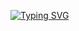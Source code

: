 [![Typing SVG](https://readme-typing-svg.herokuapp.com?color=%2336BCF7&lines=Differents+modules+Hikka+Telegram+Userbot+by+dev+nerv.love)](https://git.io/typing-svg)
